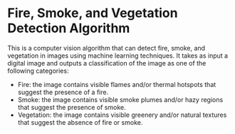 

#  **Fire, Smoke, and Vegetation Detection Algorithm**
This is a computer vision algorithm that can detect fire, smoke, and vegetation in images using machine learning techniques. It takes as input a digital image and outputs a classification of the image as one of the following categories:

* Fire: the image contains visible flames and/or thermal hotspots that suggest the presence of a fire.
* Smoke: the image contains visible smoke plumes and/or hazy regions that suggest the presence of smoke.
* Vegetation: the image contains visible greenery and/or natural textures that suggest the absence of fire or smoke.
